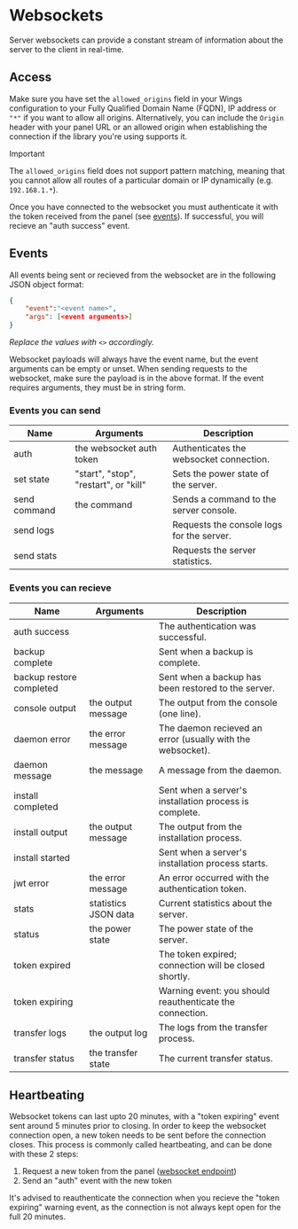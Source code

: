 # Websockets

Server websockets can provide a constant stream of information about the server to the client in real-time.

## Access

Make sure you have set the `allowed_origins` field in your Wings configuration to your Fully Qualified Domain Name (FQDN), IP address or `"*"` if you want to allow all origins. Alternatively, you can include the `Origin` header with your panel URL or an allowed origin when establishing the connection if the library you're using supports it.

> [!IMPORTANT]
> The `allowed_origins` field does not support pattern matching, meaning that you cannot allow all routes of a particular domain or IP dynamically (e.g. `192.168.1.*`).

Once you have connected to the websocket you must authenticate it with the token received from the panel (see [events](#events)). If successful, you will recieve an "auth success" event.

## Events

All events being sent or recieved from the websocket are in the following JSON object format:

```json
{
    "event":"<event name>",
    "args": [<event arguments>]
}
```

_Replace the values with `<>` accordingly._

Websocket payloads will always have the event name, but the event arguments can be empty or unset. When sending requests to the websocket, make sure the payload is in the above format. If the event requires arguments, they must be in string form.

### Events you can send

| Name         | Arguments                             | Description                               |
| ------------ | ------------------------------------- | ----------------------------------------- |
| auth         | the websocket auth token              | Authenticates the websocket connection.   |
| set state    | "start", "stop", "restart", or "kill" | Sets the power state of the server.       |
| send command | the command                           | Sends a command to the server console.    |
| send logs    |                                       | Requests the console logs for the server. |
| send stats   |                                       | Requests the server statistics.           |

### Events you can recieve

| Name                     | Arguments            | Description                                                |
| ------------------------ | -------------------- | ---------------------------------------------------------- |
| auth success             |                      | The authentication was successful.                         |
| backup complete          |                      | Sent when a backup is complete.                            |
| backup restore completed |                      | Sent when a backup has been restored to the server.        |
| console output           | the output message   | The output from the console (one line).                    |
| daemon error             | the error message    | The daemon recieved an error (usually with the websocket). |
| daemon message           | the message          | A message from the daemon.                                 |
| install completed        |                      | Sent when a server's installation process is complete.     |
| install output           | the output message   | The output from the installation process.                  |
| install started          |                      | Sent when a server's installation process starts.          |
| jwt error                | the error message    | An error occurred with the authentication token.           |
| stats                    | statistics JSON data | Current statistics about the server.                       |
| status                   | the power state      | The power state of the server.                             |
| token expired            |                      | The token expired; connection will be closed shortly.      |
| token expiring           |                      | Warning event: you should reauthenticate the connection.   |
| transfer logs            | the output log       | The logs from the transfer process.                        |
| transfer status          | the transfer state   | The current transfer status.                               |

## Heartbeating

Websocket tokens can last upto 20 minutes, with a "token expiring" event sent around 5 minutes prior to closing. In order to keep the websocket connection open, a new token needs to be sent before the connection closes. This process is commonly called heartbeating, and can be done with these 2 steps:

1. Request a new token from the panel ([websocket endpoint](/pterodactyl/client/servers.md#get-serversidentifierwebsocket))
2. Send an "auth" event with the new token

It's advised to reauthenticate the connection when you recieve the "token expiring" warning event, as the connection is not always kept open for the full 20 minutes.
